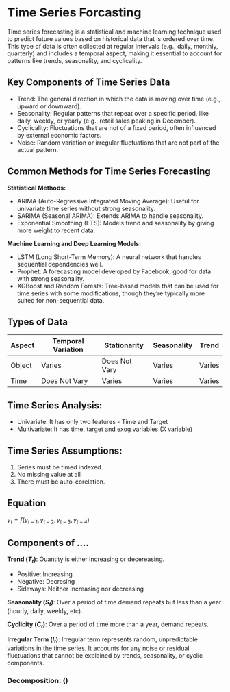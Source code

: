 # Time Series Forcasting

Time series forecasting is a statistical and machine learning technique used to predict future values based on historical data that is ordered over time. This type of data is often collected at regular intervals (e.g., daily, monthly, quarterly) and includes a temporal aspect, making it essential to account for patterns like trends, seasonality, and cyclicality.

## Key Components of Time Series Data

- Trend: The general direction in which the data is moving over time (e.g., upward or downward).
- Seasonality: Regular patterns that repeat over a specific period, like daily, weekly, or yearly (e.g., retail sales peaking in December).
- Cyclicality: Fluctuations that are not of a fixed period, often influenced by external economic factors.
- Noise: Random variation or irregular fluctuations that are not part of the actual pattern.

## Common Methods for Time Series Forecasting
**Statistical Methods:**
- ARIMA (Auto-Regressive Integrated Moving Average): Useful for univariate time series without strong seasonality.
- SARIMA (Seasonal ARIMA): Extends ARIMA to handle seasonality.
- Exponential Smoothing (ETS): Models trend and seasonality by giving more weight to recent data.

**Machine Learning and Deep Learning Models:**
- LSTM (Long Short-Term Memory): A neural network that handles sequential dependencies well.
- Prophet: A forecasting model developed by Facebook, good for data with strong seasonality.
- XGBoost and Random Forests: Tree-based models that can be used for time series with some modifications, though they’re typically more suited for non-sequential data.

## Types of Data

| Aspect        | Temporal Variation | Stationarity | Seasonality | Trend |
|---------------|--------------------|--------------|-------------|-------|
| Object        | Varies             | Does Not Vary| Varies      | Varies|
| Time          | Does Not Vary      | Varies       | Varies      | Varies|


## Time Series Analysis: 
- Univariate: It has only two features - Time and Target
- Multivariate: It has time, target and exog variables (X variable)

## Time Series Assumptions:
1. Series must be timed indexed.
2. No missing value at all
3. There must be auto-corelation.

## Equation

$y_t = f(y_{t-1}, y_{t-2}, y_{t-3}, y_{t-4})$

## Components of ....

**Trend ($T_t$)**: Ouantity is either increasing or decereasing.
- Positive: Increasing
- Negative: Decresing
- Sideways: Neither increasing nor decreasing

**Seasonality ($S_t$)**: Over a period of time demand repeats but less than a year (hourly, daily, weekly, etc).

**Cyclicity ($C_t$)**: Over a period of time more than a year, demand repeats.

**Irregular Term ($I_t$)**: Irregular term represents random, unpredictable variations in the time series. It accounts for any noise or residual fluctuations that cannot be explained by trends, seasonality, or cyclic components.

### Decomposition: ()